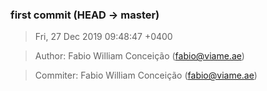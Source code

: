 ### first commit (HEAD -> master)
>Fri, 27 Dec 2019 09:48:47 +0400

>Author: Fabio William Conceição (fabio@viame.ae)

>Commiter: Fabio William Conceição (fabio@viame.ae)




